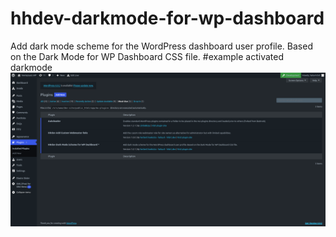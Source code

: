 # hhdev-darkmode-for-wp-dashboard
 Add dark mode scheme for the WordPress dashboard user profile. Based on the Dark Mode for WP Dashboard CSS file.
#example activated darkmode
<img src="/images/dark-mode-for-wp-user-scheme.png" />

